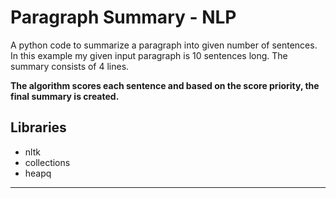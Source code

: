 # Paragraph Summary - NLP
A python code to summarize a paragraph into given number of sentences.
In this example my given input paragraph is 10 sentences long. The summary consists of 4 lines. 

**The algorithm scores each sentence and based on the score priority, the final summary is created.** 
  
## Libraries

* nltk
* collections
* heapq
---------------------------

